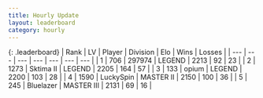 ```yaml
---
title: Hourly Update
layout: leaderboard
category: hourly
---
```


{: .leaderboard}
| Rank | LV | Player | Division | Elo | Wins | Losses |
| --- | --- | --- | --- | --- | --- | --- |
| <span data-change="2">1</span> | 706 | <span title="ID: 544038">297974</span> | LEGEND | <span data-change="34">2213</span> | <span data-change="3">92</span> | <span data-change="0">23</span> |
| <span data-change="-1">2</span> | 1273 | <span title="ID: 402846">Sktima II</span> | LEGEND | <span data-change="0">2205</span> | <span data-change="0">164</span> | <span data-change="0">57</span> |
| <span data-change="-1">3</span> | 133 | <span title="ID: 750033">opium</span> | LEGEND | <span data-change="0">2200</span> | <span data-change="0">103</span> | <span data-change="0">28</span> |
| <span data-change="0">4</span> | 1590 | <span title="ID: 498412">LuckySpin</span> | MASTER II | <span data-change="0">2150</span> | <span data-change="0">100</span> | <span data-change="0">36</span> |
| <span data-change="0">5</span> | 245 | <span title="ID: 221994">Bluelazer</span> | MASTER III | <span data-change="0">2131</span> | <span data-change="0">69</span> | <span data-change="0">16</span> |